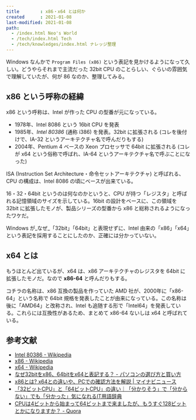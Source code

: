 ```yaml
---
title        : x86・x64 とは何か
created      : 2021-01-08
last-modified: 2021-01-08
path:
  - /index.html Neo's World
  - /tech/index.html Tech
  - /tech/knowledges/index.html ナレッジ整理
---
```


Windows なんかで `Program Files (x86)` という表記を見かけるようになって久しい。どうやらそれまで主流だった 32bit CPU のことらしい、ぐらいの雰囲気で理解していたが、何が 86 なのか、整理してみる。

## x86 という呼称の経緯

x86 という呼称は、Intel が作った CPU の型番が元になっている。

- 1978年、Intel 8086 という 16bit CPU を発表
- 1985年、_Intel 80386_ (通称 i386) を発表。32bit に拡張される (コレを後付けで、IA-32 というアーキテクチャ名で呼んだりもする)
- 2004年、Pentium 4 ベースの Xeon プロセッサで 64bit に拡張される (コレが x64 という俗称で呼ばれ、IA-64 というアーキテクチャ名で呼ぶことになった)

ISA (Instruction Set Architecture・命令セットアーキテクチャ) と呼ばれる、CPU の構成は、Intel 8086 の頃にベースが出来ている。

16・32・64bit というのは何なのかというと、CPU が持つ「レジスタ」と呼ばれる記憶領域のサイズを示している。16bit の設計をベースに、この領域を 32bit に拡張したモノが、製品シリーズの型番から x86 と総称されるようになったワケだ。

Windows が_なぜ_「32bit」「64bit」と表現せずに、Intel 由来の「x86」「x64」という表記を採用することにしたのか、正確には分かっていない。

## x64 とは

もうほとんど出ているが、x64 は、x86 アーキテクチャのレジスタを 64bit に拡張したモノだ。なので __x86-64__ と呼んだりもする。

コチラの名称は、x86 互換の製品を作っていた AMD 社が、2000年に「x86-64」という名称で 64bit 規格を発表したことが由来になっている。この名称は後に「AMD64」と改称され、Intel も追随する形で「Intel64」を発表している。これらには互換性があるため、まとめて x86-64 ないしは x64 と呼ばれている。

## 参考文献

- [Intel 80386 - Wikipedia](https://ja.wikipedia.org/wiki/Intel_80386)
- [x86 - Wikipedia](https://ja.wikipedia.org/wiki/X86)
- [x64 - Wikipedia](https://ja.wikipedia.org/wiki/X64)
- [なぜ32bitをx86、64bitをx64と表記する？ - パソコンの選び方と買い方](https://pcinformation.info/os/32bit-x86-64bit-x64.html)
- [x86とは? x64との違いや、PCでの確認方法を解説 | マイナビニュース](https://news.mynavi.jp/article/20200416-1018112/)
- [「32ビットCPU」と「64ビットCPU」の違い｜「分かりそう」で「分からない」でも「分かった」気になれるIT用語辞典](https://wa3.i-3-i.info/diff492cpu.html)
- [CPUは4ビットから始まって64ビットまで来ましたが、もうすぐ128ビットとかになりますか？ - Quora](https://jp.quora.com/CPU-ha-4-bitto-kara-shi-ma-tte-64-bitto-made-rai-ma-shita-ga-mousugu-128-bitto-toka-ni-nari-masu-ka)
